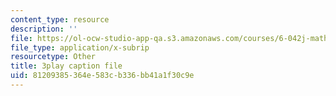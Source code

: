 ```yaml
---
content_type: resource
description: ''
file: https://ol-ocw-studio-app-qa.s3.amazonaws.com/courses/6-042j-mathematics-for-computer-science-spring-2015/81209385364e583cb336bb41a1f30c9e_WQHOImO0pX0.vtt
file_type: application/x-subrip
resourcetype: Other
title: 3play caption file
uid: 81209385-364e-583c-b336-bb41a1f30c9e
---
```

